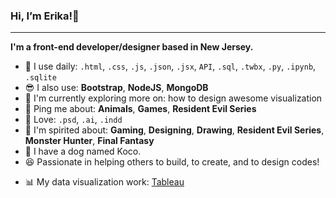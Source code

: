 ### Hi, I’m Erika!👋

***

**I'm a front-end developer/designer based in New Jersey.**
<!-- **I'm a data-driven designer based in New Jersey.** -->
	
- 🎯 I use daily: `.html`, `.css`, `.js`, `.json`, `.jsx`, `API`, `.sql`, `.twbx`, `.py`, `.ipynb`, `.sqlite`
- 😎 I also use: **Bootstrap**, **NodeJS**, **MongoDB**
- 🌱 I'm currently exploring more on: how to design awesome visualization
- 💬 Ping me about: **Animals**, **Games**, **Resident Evil Series**
- 🎨 Love: `.psd`, `.ai`, `.indd`
- 💜 I'm spirited about: **Gaming**, **Designing**, **Drawing**, **Resident Evil Series**, **Monster Hunter**, **Final Fantasy**
- 🐶 I have a dog named Koco. 
- 😆 Passionate in helping others to build, to create, and to design codes! 
<!-- - 💬 Ping me about: **Graphic Design**, **Web Design**, **Art**, **Resident Evil Series** -->
<!-- - ✨ I'm currently looking for awesome team to work together! ✨ -->

<!-- **Discover me on social media:** -->

<!-- - 💼 Connect me on [Linkedin](https://linkedin.com/in/erikayidesign "Linkedin") -->
<!-- - 🌐 Continously update my portfolio with recent projects on [Portfolio](https://erikayi.github.io "Portfolio") -->
- 📊 My data visualization work: [Tableau](https://public.tableau.com/profile/erika.yi "Tableau")
<!-- - 🦜 Join me talking about daily Tech, Olympics, Gaming, and K-pop: [Twitter](https://twitter.com/erikayi_dev "Twitter") -->
<!-- - 📧 Feel free to reach me at <erikayidesign@gmail.com> or [Twitter](https://twitter.com/erikayi_dev "Twitter") -->


<!---
erikayi/erikayi is a ✨ special ✨ repository because its `README.md` (this file) appears on your GitHub profile.
You can click the Preview link to take a look at your changes.
--->
